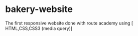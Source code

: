 # bakery-website
The first responsive website done with route academy using [ HTML,CSS,CSS3 (media query)]


